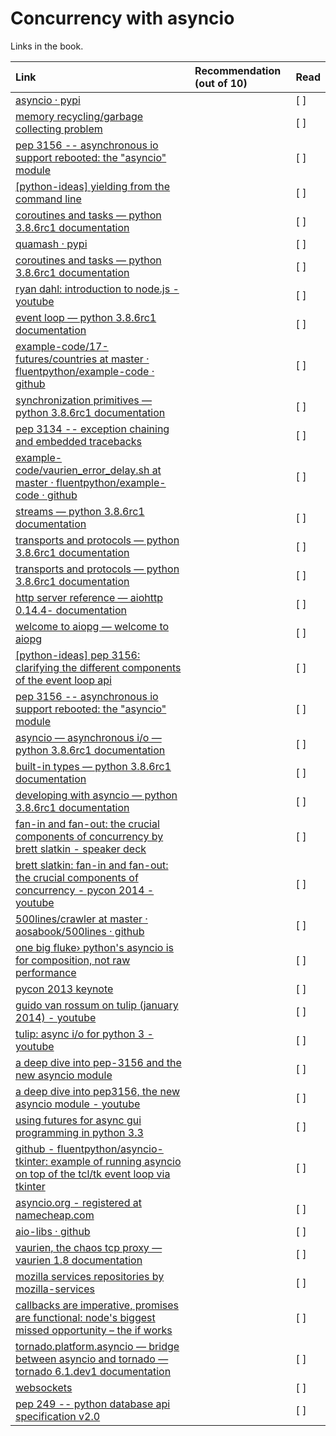 # Concurrency with asyncio

Links in the book.

| Link    | Recommendation (out of 10)  | Read |
| :-------------|:-----|:----|
|[ asyncio · pypi](  https://pypi.python.org/pypi/asyncio )||[ ]|
|[  memory recycling/garbage collecting problem](  http://bit.ly/1Ox3vWA )||[ ]|
|[ pep 3156 -- asynchronous io support rebooted: the "asyncio" module ](  https://www.python.org/dev/peps/pep-3156/ )||[ ]|
|[  [python-ideas] yielding from the command line](  http://bit.ly/1JIwJmc )||[ ]|
|[ coroutines and tasks — python 3.8.6rc1 documentation](  https://docs.python.org/3/library/asyncio-task.html )||[ ]|
|[ quamash · pypi](  https://pypi.python.org/pypi/Quamash/ )||[ ]|
|[ coroutines and tasks — python 3.8.6rc1 documentation](  http://bit.ly/1JIwZS2 )||[ ]|
|[ ryan dahl: introduction to node.js - youtube](  https://www.youtube.com/watch?v=M-sc73Y-zQA )||[ ]|
|[ event loop — python 3.8.6rc1 documentation](  http://bit.ly/1HGtQzc )||[ ]|
|[ example-code/17-futures/countries at master · fluentpython/example-code · github](  http://bit.ly/1f6ChKk )||[ ]|
|[ synchronization primitives — python 3.8.6rc1 documentation](  http://bit.ly/1f6Csp8 )||[ ]|
|[ pep 3134 -- exception chaining and embedded tracebacks ](  https://www.python.org/dev/peps/pep-3134/ )||[ ]|
|[ example-code/vaurien_error_delay.sh at master · fluentpython/example-code · github](  http://bit.ly/1f6CY6B )||[ ]|
|[ streams — python 3.8.6rc1 documentation](  https://docs.python.org/3/library/asyncio-stream.html )||[ ]|
|[ transports and protocols — python 3.8.6rc1 documentation](  https://docs.python.org/3/library/asyncio-protocol.html )||[ ]|
|[ transports and protocols — python 3.8.6rc1 documentation](  http://bit.ly/1f6D9i6 )||[ ]|
|[ http server reference — aiohttp 0.14.4- documentation](  http://bit.ly/1HGu5dz )||[ ]|
|[ welcome to aiopg — welcome to aiopg](  https://aiopg.readthedocs.org/en/stable/ )||[ ]|
|[  [python-ideas] pep 3156: clarifying the different components of	the event loop api](  http://bit.ly/1f6DGRi )||[ ]|
|[ pep 3156 -- asynchronous io support rebooted: the "asyncio" module ](  http://bit.ly/1HGuPPE )||[ ]|
|[ asyncio — asynchronous i/o — python 3.8.6rc1 documentation](  http://bit.ly/1HGuuwq )||[ ]|
|[ built-in types — python 3.8.6rc1 documentation](  http://bit.ly/1HGurAX )||[ ]|
|[ developing with asyncio — python 3.8.6rc1 documentation](  https://docs.python.org/3/library/asyncio-dev.html )||[ ]|
|[ fan-in and fan-out: the crucial components of concurrency by brett slatkin - speaker deck](  http://bit.ly/1f6DIZo )||[ ]|
|[ brett slatkin: fan-in and fan-out: the crucial components of concurrency - pycon 2014 - youtube](  http://bit.ly/1HGuRY2 )||[ ]|
|[ 500lines/crawler at master · aosabook/500lines · github](  http://bit.ly/1HGub4K )||[ ]|
|[ one big fluke› python's asyncio is for composition, not raw performance](  http://bit.ly/1f6DJwj )||[ ]|
|[ pycon 2013 keynote](  http://bit.ly/1HGueh0 )||[ ]|
|[ guido van rossum on tulip (january 2014) - youtube](  http://bit.ly/1HGudd0 )||[ ]|
|[ tulip: async i/o for python 3 - youtube](  http://bit.ly/1HGuexy )||[ ]|
|[ a deep dive into pep-3156 and the new asyncio module](  http://bit.ly/1HGuf4D )||[ ]|
|[ a deep dive into pep3156, the new asyncio module - youtube](  http://bit.ly/1HGufBq )||[ ]|
|[ using futures for async gui programming in python 3.3](  http://bit.ly/1HGuoos )||[ ]|
|[ github - fluentpython/asyncio-tkinter: example of running asyncio on top of the tcl/tk event loop via tkinter](  http://bit.ly/1HGulck )||[ ]|
|[ asyncio.org - registered at namecheap.com](  http://asyncio.org )||[ ]|
|[ aio-libs · github](  https://github.com/aio-libs )||[ ]|
|[ vaurien, the chaos tcp proxy — vaurien 1.8 documentation](  http://vaurien.readthedocs.org/en/1.8/ )||[ ]|
|[ mozilla services repositories by mozilla-services](  https://mozilla-services.github.io/ )||[ ]|
|[ callbacks are imperative, promises are functional: node's biggest missed opportunity – the if works](  http://bit.ly/1xNcNHZ )||[ ]|
|[ tornado.platform.asyncio — bridge between asyncio and tornado — tornado 6.1.dev1 documentation](  http://tornado.readthedocs.org/en/latest/asyncio.html )||[ ]|
|[ websockets](  http://aaugustin.github.io/websockets/ )||[ ]|
|[ pep 249 -- python database api specification v2.0 ](  http://bit.ly/1HGuVGY )||[ ]|